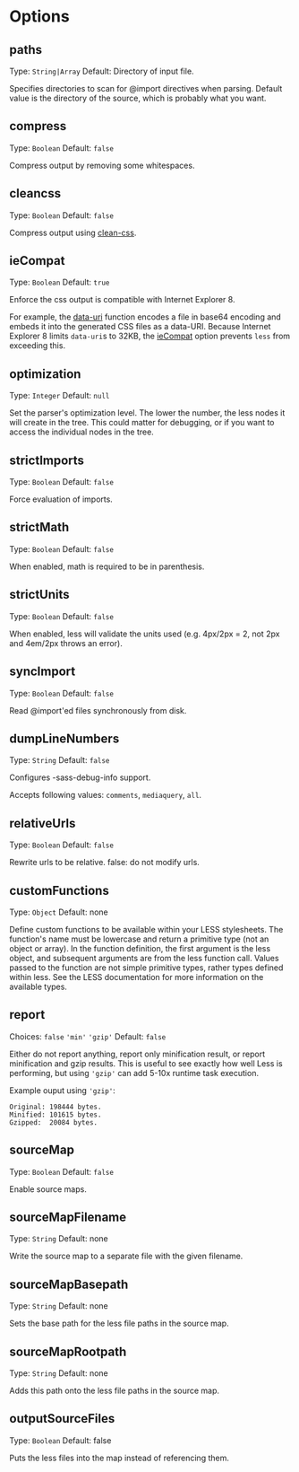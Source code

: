 # Options

## paths
Type: `String|Array`
Default: Directory of input file.

Specifies directories to scan for @import directives when parsing. Default value is the directory of the source, which is probably what you want.

## compress
Type: `Boolean`
Default: `false`

Compress output by removing some whitespaces.

## cleancss
Type: `Boolean`
Default: `false`

Compress output using [clean-css](https://npmjs.org/package/clean-css).

## ieCompat
Type: `Boolean`
Default: `true`

Enforce the css output is compatible with Internet Explorer 8.

For example, the [data-uri](https://github.com/cloudhead/less.js/pull/1086) function encodes a file in base64 encoding and embeds it into the generated CSS files as a data-URI. Because Internet Explorer 8 limits `data-uri`s to 32KB, the [ieCompat](https://github.com/cloudhead/less.js/pull/1190) option prevents `less` from exceeding this.

## optimization
Type: `Integer`
Default: `null`

Set the parser's optimization level. The lower the number, the less nodes it will create in the tree. This could matter for debugging, or if you want to access the individual nodes in the tree.

## strictImports
Type: `Boolean`
Default: `false`

Force evaluation of imports.

## strictMath
Type: `Boolean`
Default: `false`

When enabled, math is required to be in parenthesis.

## strictUnits
Type: `Boolean`
Default: `false`

When enabled, less will validate the units used (e.g. 4px/2px = 2, not 2px and 4em/2px throws an error).

## syncImport
Type: `Boolean`
Default: `false`

Read @import'ed files synchronously from disk.

## dumpLineNumbers
Type: `String`
Default: `false`

Configures -sass-debug-info support.

Accepts following values: `comments`, `mediaquery`, `all`.

## relativeUrls
Type: `Boolean`
Default: `false`

Rewrite urls to be relative. false: do not modify urls.

## customFunctions
Type: `Object`
Default: none

Define custom functions to be available within your LESS stylesheets. The function's name must be lowercase and
return a primitive type (not an object or array). In the function definition, the first argument is the less
object, and subsequent arguments are from the less function call. Values passed to the function are not simple
primitive types, rather types defined within less. See the LESS documentation for more information on the available types.

## report
Choices: `false` `'min'` `'gzip'`
Default: `false`

Either do not report anything, report only minification result, or report minification and gzip results. This is useful to see exactly how well Less is performing, but using `'gzip'` can add 5-10x runtime task execution.

Example ouput using `'gzip'`:

```
Original: 198444 bytes.
Minified: 101615 bytes.
Gzipped:  20084 bytes.
```

## sourceMap
Type: `Boolean`
Default: `false`

Enable source maps.

## sourceMapFilename
Type: `String`
Default: none

Write the source map to a separate file with the given filename.

## sourceMapBasepath
Type: `String`
Default: none

Sets the base path for the less file paths in the source map.

## sourceMapRootpath
Type: `String`
Default: none

Adds this path onto the less file paths in the source map.

## outputSourceFiles
Type: `Boolean`
Default: false

Puts the less files into the map instead of referencing them.
